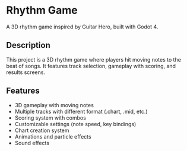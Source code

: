 # Rhythm Game

A 3D rhythm game inspired by Guitar Hero, built with Godot 4.

## Description

This project is a 3D rhythm game where players hit moving notes to the beat of songs. It features track selection, gameplay with scoring, and results screens.

## Features

- 3D gameplay with moving notes
- Multiple tracks with different format (.chart, .mid, etc.)
- Scoring system with combos
- Customizable settings (note speed, key bindings)
- Chart creation system
- Animations and particle effects
- Sound effects